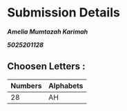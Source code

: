 # Submission Details

***Amelia Mumtazah Karimah***

***5025201128***

## Choosen Letters :
| **Numbers** | **Alphabets** |
|-------------|---------------|
|      28     |       AH      |
